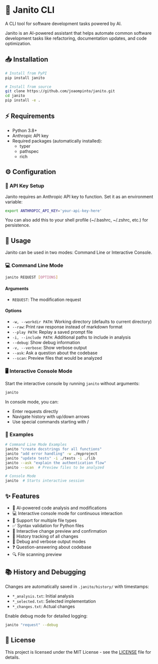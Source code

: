 # 🤖 Janito CLI

A CLI tool for software development tasks powered by AI.

Janito is an AI-powered assistant that helps automate common software development tasks like refactoring, documentation updates, and code optimization.

## 📥 Installation

```bash
# Install from PyPI
pip install janito

# Install from source
git clone https://github.com/joaompinto/janito.git
cd janito
pip install -e .
```

## ⚡ Requirements

- Python 3.8+
- Anthropic API key
- Required packages (automatically installed):
  - typer
  - pathspec
  - rich

## ⚙️ Configuration

### 🔑 API Key Setup
Janito requires an Anthropic API key to function. Set it as an environment variable:

```bash
export ANTHROPIC_API_KEY='your-api-key-here'
```

You can also add this to your shell profile (~/.bashrc, ~/.zshrc, etc.) for persistence.

## 📖 Usage

Janito can be used in two modes: Command Line or Interactive Console.

### 💻 Command Line Mode

```bash
janito REQUEST [OPTIONS]
```

#### Arguments
- `REQUEST`: The modification request

#### Options
- `-w, --workdir PATH`: Working directory (defaults to current directory)
- `--raw`: Print raw response instead of markdown format
- `--play PATH`: Replay a saved prompt file
- `-i, --include PATH`: Additional paths to include in analysis
- `--debug`: Show debug information
- `-v, --verbose`: Show verbose output
- `--ask`: Ask a question about the codebase
- `--scan`: Preview files that would be analyzed

### 🖥️ Interactive Console Mode

Start the interactive console by running `janito` without arguments:

```bash
janito
```

In console mode, you can:
- Enter requests directly
- Navigate history with up/down arrows
- Use special commands starting with /

### 📝 Examples

```bash
# Command Line Mode Examples
janito "create docstrings for all functions"
janito "add error handling" -w ./myproject
janito "update tests" -i ./tests -i ./lib
janito --ask "explain the authentication flow"
janito --scan  # Preview files to be analyzed

# Console Mode
janito  # Starts interactive session
```

## ✨ Features

- 🤖 AI-powered code analysis and modifications
- 💻 Interactive console mode for continuous interaction
- 📁 Support for multiple file types
- ✅ Syntax validation for Python files
- 👀 Interactive change preview and confirmation
- 📜 History tracking of all changes
- 🐛 Debug and verbose output modes
- ❓ Question-answering about codebase
- 🔍 File scanning preview

## 📚 History and Debugging

Changes are automatically saved in `.janito/history/` with timestamps:
- `*_analysis.txt`: Initial analysis
- `*_selected.txt`: Selected implementation
- `*_changes.txt`: Actual changes

Enable debug mode for detailed logging:
```bash
janito "request" --debug
```

## 📄 License

This project is licensed under the MIT License - see the [LICENSE](LICENSE) file for details.